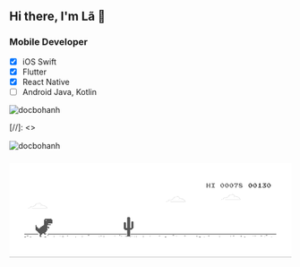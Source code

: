 ## Hi there, I'm Lã 👋
### Mobile Developer 

- [x] iOS Swift
- [x] Flutter
- [x] React Native
- [ ] Android Java, Kotlin
<p> <img src="https://komarev.com/ghpvc/?username=docbohanh&label=Profile%20views&color=0e75b6&style=flat" alt="docbohanh" /> </p>

[//]: <> <div><img align="center" src="https://github-readme-stats.vercel.app/api?username=docbohanh&count_private=true&show_icons=true" alt="docbohanh" /></p></div>

### 


![Thành Lã](dino.gif)
